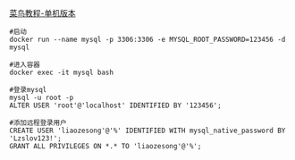 [菜鸟教程-单机版本](https://www.runoob.com/docker/docker-install-mysql.html)

```shell
#启动
docker run --name mysql -p 3306:3306 -e MYSQL_ROOT_PASSWORD=123456 -d mysql

#进入容器
docker exec -it mysql bash

#登录mysql
mysql -u root -p
ALTER USER 'root'@'localhost' IDENTIFIED BY '123456';

#添加远程登录用户
CREATE USER 'liaozesong'@'%' IDENTIFIED WITH mysql_native_password BY 'Lzslov123!';
GRANT ALL PRIVILEGES ON *.* TO 'liaozesong'@'%';
```
